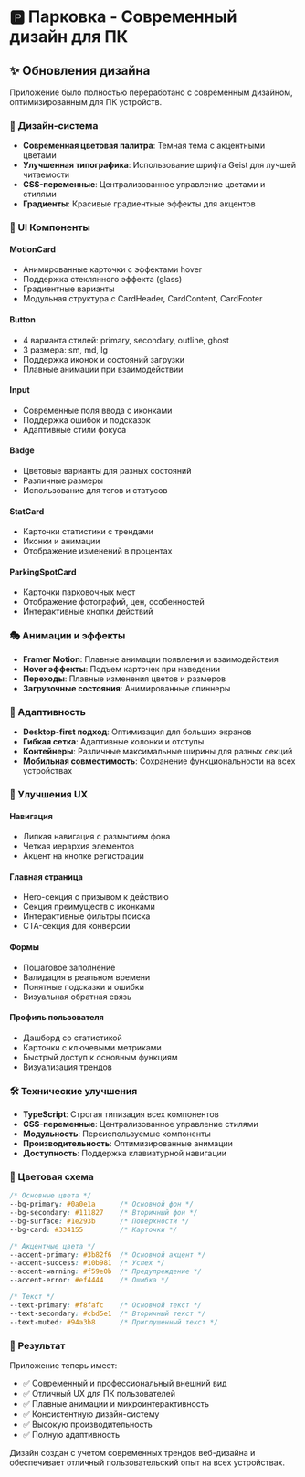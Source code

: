 # 🅿️ Парковка - Современный дизайн для ПК

## ✨ Обновления дизайна

Приложение было полностью переработано с современным дизайном, оптимизированным для ПК устройств.

### 🎨 Дизайн-система

- **Современная цветовая палитра**: Темная тема с акцентными цветами
- **Улучшенная типографика**: Использование шрифта Geist для лучшей читаемости
- **CSS-переменные**: Централизованное управление цветами и стилями
- **Градиенты**: Красивые градиентные эффекты для акцентов

### 🧩 UI Компоненты

#### MotionCard
- Анимированные карточки с эффектами hover
- Поддержка стеклянного эффекта (glass)
- Градиентные варианты
- Модульная структура с CardHeader, CardContent, CardFooter

#### Button
- 4 варианта стилей: primary, secondary, outline, ghost
- 3 размера: sm, md, lg
- Поддержка иконок и состояний загрузки
- Плавные анимации при взаимодействии

#### Input
- Современные поля ввода с иконками
- Поддержка ошибок и подсказок
- Адаптивные стили фокуса

#### Badge
- Цветовые варианты для разных состояний
- Различные размеры
- Использование для тегов и статусов

#### StatCard
- Карточки статистики с трендами
- Иконки и анимации
- Отображение изменений в процентах

#### ParkingSpotCard
- Карточки парковочных мест
- Отображение фотографий, цен, особенностей
- Интерактивные кнопки действий

### 🎭 Анимации и эффекты

- **Framer Motion**: Плавные анимации появления и взаимодействия
- **Hover эффекты**: Подъем карточек при наведении
- **Переходы**: Плавные изменения цветов и размеров
- **Загрузочные состояния**: Анимированные спиннеры

### 📱 Адаптивность

- **Desktop-first подход**: Оптимизация для больших экранов
- **Гибкая сетка**: Адаптивные колонки и отступы
- **Контейнеры**: Различные максимальные ширины для разных секций
- **Мобильная совместимость**: Сохранение функциональности на всех устройствах

### 🎯 Улучшения UX

#### Навигация
- Липкая навигация с размытием фона
- Четкая иерархия элементов
- Акцент на кнопке регистрации

#### Главная страница
- Hero-секция с призывом к действию
- Секция преимуществ с иконками
- Интерактивные фильтры поиска
- CTA-секция для конверсии

#### Формы
- Пошаговое заполнение
- Валидация в реальном времени
- Понятные подсказки и ошибки
- Визуальная обратная связь

#### Профиль пользователя
- Дашборд со статистикой
- Карточки с ключевыми метриками
- Быстрый доступ к основным функциям
- Визуализация трендов

### 🛠️ Технические улучшения

- **TypeScript**: Строгая типизация всех компонентов
- **CSS-переменные**: Централизованное управление стилями
- **Модульность**: Переиспользуемые компоненты
- **Производительность**: Оптимизированные анимации
- **Доступность**: Поддержка клавиатурной навигации

### 🎨 Цветовая схема

```css
/* Основные цвета */
--bg-primary: #0a0e1a      /* Основной фон */
--bg-secondary: #111827    /* Вторичный фон */
--bg-surface: #1e293b      /* Поверхности */
--bg-card: #334155         /* Карточки */

/* Акцентные цвета */
--accent-primary: #3b82f6  /* Основной акцент */
--accent-success: #10b981  /* Успех */
--accent-warning: #f59e0b  /* Предупреждение */
--accent-error: #ef4444    /* Ошибка */

/* Текст */
--text-primary: #f8fafc    /* Основной текст */
--text-secondary: #cbd5e1  /* Вторичный текст */
--text-muted: #94a3b8      /* Приглушенный текст */
```

### 🚀 Результат

Приложение теперь имеет:
- ✅ Современный и профессиональный внешний вид
- ✅ Отличный UX для ПК пользователей
- ✅ Плавные анимации и микроинтерактивность
- ✅ Консистентную дизайн-систему
- ✅ Высокую производительность
- ✅ Полную адаптивность

Дизайн создан с учетом современных трендов веб-дизайна и обеспечивает отличный пользовательский опыт на всех устройствах.
